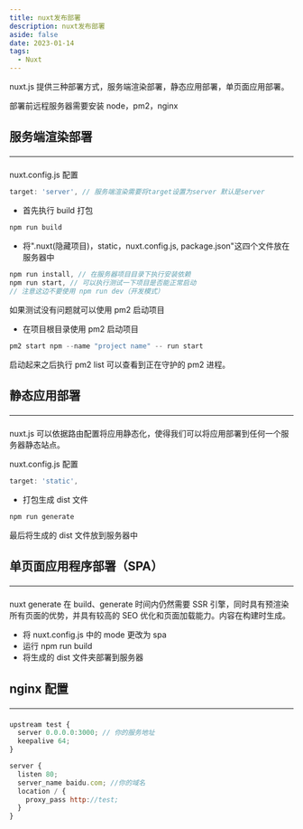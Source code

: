 ```yaml
---
title: nuxt发布部署
description: nuxt发布部署
aside: false
date: 2023-01-14
tags:
  - Nuxt
---
```


nuxt.js 提供三种部署方式，服务端渲染部署，静态应用部署，单页面应用部署。

部署前远程服务器需要安装 node，pm2，nginx

## 服务端渲染部署<hr>
nuxt.config.js 配置
```js
target: 'server', // 服务端渲染需要将target设置为server 默认是server
```

- 首先执行 build 打包

```js
npm run build
```

- 将".nuxt(隐藏项目)，static，nuxt.config.js, package.json"这四个文件放在服务器中

```js
npm run install, // 在服务器项目目录下执行安装依赖
npm run start, // 可以执行测试一下项目是否能正常启动
// 注意这边不要使用 npm run dev（开发模式）
```

如果测试没有问题就可以使用 pm2 启动项目

- 在项目根目录使用 pm2 启动项目

```js
pm2 start npm --name "project name" -- run start
```

启动起来之后执行 pm2 list 可以查看到正在守护的 pm2 进程。

## 静态应用部署<hr>

nuxt.js 可以依据路由配置将应用静态化，使得我们可以将应用部署到任何一个服务器静态站点。

nuxt.config.js 配置

```js
target: 'static',
```

- 打包生成 dist 文件

```js
npm run generate
```

最后将生成的 dist 文件放到服务器中

## 单页面应用程序部署（SPA）<hr>

nuxt generate 在 build、generate 时间内仍然需要 SSR 引擎，同时具有预渲染所有页面的优势，并具有较高的 SEO 优化和页面加载能力。内容在构建时生成。

- 将 nuxt.config.js 中的 mode 更改为 spa
- 运行 npm run build
- 将生成的 dist 文件夹部署到服务器

## nginx 配置<hr>

```js
upstream test {
  server 0.0.0.0:3000; // 你的服务地址
  keepalive 64;
}

server {
  listen 80;
  server_name baidu.com; //你的域名
  location / {
    proxy_pass http://test;
  }
}
```
